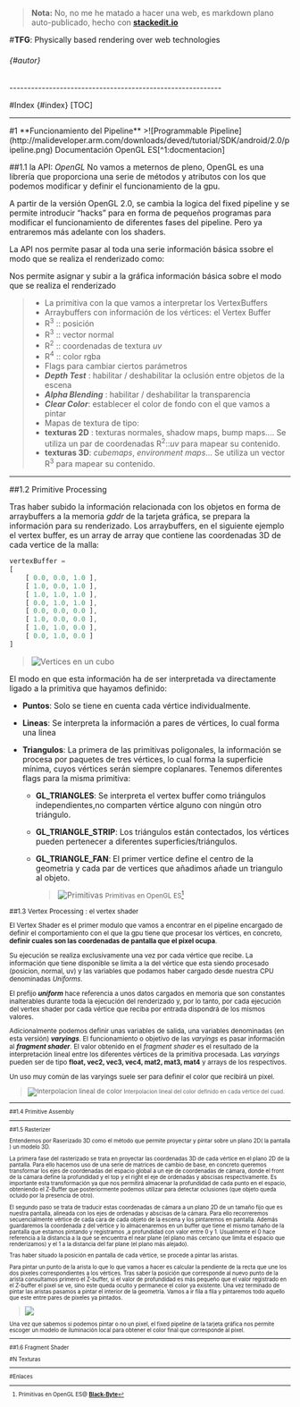 
> **Nota:** No, no me he matado a hacer una web, es markdown plano auto-publicado, hecho con [**stackedit.io**](https://stackedit.io)

#**TFG**: Physically based rendering over web technologies
######  {#autor}

<div class="pagebreak"></div>
-----------------------------------------------------------

#Index {#index}
[TOC]

-----------------------------------------------------------

<div class="pagebreak"></div>
#1 **Funcionamiento del Pipeline**
>![Programmable Pipeline](http://malideveloper.arm.com/downloads/deved/tutorial/SDK/android/2.0/pipeline.png)
Documentación OpenGL ES[^1:docmentacion]

##1.1 la API: *OpenGL*
No vamos a meternos de pleno, OpenGL es una librería que proporciona una serie de métodos y atributos con los que podemos modificar y definir el funcionamiento de la gpu.

A partir de la versión OpenGL 2.0, se cambia la logica del fixed pipeline y se permite introducir “hacks” para en forma de pequeños programas para modificar el funcionamiento de diferentes fases del pipeline. Pero ya entraremos más adelante con los shaders.

La API nos permite pasar al toda una serie información básica ssobre el modo que se realiza el renderizado como:

Nos permite asignar y subir a la gráfica información básica sobre el modo que se realiza el renderizado

> - La primitiva con la que vamos a interpretar los VertexBuffers
> - Arraybuffers con información de los vértices:  el Vertex Buffer
>  - R<sup>3</sup> :: posición 
>  - R<sup>3</sup> :: vector normal
>  - R<sup>2</sup> :: coordenadas de textura *uv*
>  - R<sup>4</sup> :: color rgba
>- Flags para cambiar ciertos parámetros
>  - ***Depth Test*** : habilitar / deshabilitar la oclusión entre objetos de la escena 
>  - ***Alpha Blending*** : habilitar / deshabilitar la transparencia
>  - ***Clear Color***: establecer el color de fondo con el que vamos a pintar
>- Mapas de textura de tipo:
>  - **texturas 2D** : texturas normales, shadow maps, bump maps.... Se utiliza un par de coordenadas R<sup>2</sup>::*uv* para mapear su contenido.
>  - **texturas 3D**: *cubemaps*, *environment maps*... Se utiliza un vector  R<sup>3</sup> para mapear su contenido.

---

##1.2 Primitive Processing 

Tras haber subido la información relacionada con los objetos en forma de arraybuffers a la memoria *gddr* de la tarjeta gráfica, se prepara la información para su renderizado. 
Los arraybuffers, en el siguiente ejemplo el vertex buffer, es un array de array que contiene las coordenadas 3D de cada vertice de la malla:

``` javascript
vertexBuffer = 
[
	[ 0.0, 0.0, 1.0 ],
	[ 1.0, 0.0, 1.0 ],
	[ 1.0, 1.0, 1.0 ],
	[ 0.0, 1.0, 1.0 ],
	[ 0.0, 0.0, 0.0 ],
	[ 1.0, 0.0, 0.0 ],
	[ 1.0, 1.0, 0.0 ],
	[ 0.0, 1.0, 0.0 ]
]
```
>![Vertices en un cubo](http://www.cores2.com/3D_Tutorial/_images/CubeVertices.png)

El modo en que esta información ha de ser interpretada va directamente ligado a la primitiva que hayamos definido:

- **Puntos**: Solo se tiene en cuenta cada vértice individualmente.
- **Lineas**: Se interpreta la información a pares de vértices, lo cual forma una linea
- **Triangulos**: La primera de las primitivas poligonales, la información se procesa por paquetes de tres vértices, lo cual forma la superficie mínima, cuyos vértices serán siempre coplanares. Tenemos diferentes flags para la misma primitiva:

	- **GL_TRIANGLES**:  Se interpreta el vertex buffer como triángulos independientes,no comparten vértice alguno con ningún otro triángulo.
	- **GL_TRIANGLE_STRIP**: Los triángulos están contectados, los vértices pueden pertenecer a diferentes superficies/triángulos.
	- **GL_TRIANGLE_FAN**: El primer vertice define el centro de la geometria y cada par de vertices que añadimos añade un triangulo al objeto.
	
		>![Primitivas](http://black-byte.com/wp-content/uploads/2007/01/triangulos.png)
		<small>Primitivas en OpenGL ES[^1.2:primitivas]


##1.3 Vertex Processing : el vertex shader

El Vertex Shader es el primer modulo que vamos a encontrar en el pipeline encargado de definir el comportamiento con el que la gpu tiene que procesar los vértices, en concreto, **definir cuales son las coordenadas de pantalla que el pixel ocupa**.

Su ejecución se realiza exclusivamente una vez por cada vértice que recibe.  La información que tiene disponible se limita a la del vértice que esta siendo procesado (posicion, normal, uv) y las variables que podamos haber cargado desde nuestra CPU denominadas *Uniforms*.

El prefijo ***uniform*** hace referencia a unos datos cargados en memoria que son constantes inalterables durante toda la ejecución del renderizado y, por lo tanto, por cada ejecución del vertex shader por cada vértice que reciba por entrada dispondrá de los mismos valores.

 Adicionalmente podemos definir unas variables de salida, una variables denominadas (en esta versión) ***varyings***. El funcionamiento o objetivo de las *varyings* es pasar información al ***fragment shader***. El valor obtenido en el *fragment shader* es el resultado de la interpretación lineal entre los diferentes vértices de la primitiva procesada.   Las *varyings* pueden ser de tipo **float, vec2, vec3, vec4, mat2, mat3, mat4** y arrays de los respectivos. 

Un uso muy común de las varyings suele ser para definir el color que recibirá un pixel.

>![Interpolacion lineal de color](http://3.bp.blogspot.com/-kgKg2kiBvD0/TarT8eoeV9I/AAAAAAAAAaI/-P36pCTG56s/s1600/BilinearGradient.png)
><small>Interpolacion lineal del color definido en cada vértice del cuad.

---

##1.4 Primitive Assembly

---

##1.5 Rasterizer

Entendemos por Raserizado 3D como el método que permite proyectar y pintar sobre un plano 2D( la pantalla ) un modelo 3D.

La primera fase del rasterizado se trata en proyectar las coordenadas 3D de cada vértice en el plano 2D de la pantalla. Para ello hacemos uso de una serie de matrices de cambio de base, en concreto queremos transformar los ejes de coordenadas del espacio global a un eje de coordenadas de cámara, donde el front de la cámara define la profundidad y el top y el right el eje de ordenadas y abscisas respectivamente. Es importante esta transformación ya que nos permitirá almacenar la profundidad de cada punto en el espacio, obteniendo el Z-Buffer que posteriormente podemos utilizar para detectar oclusiones (que objeto queda ocluido por la presencia de otro).

El segundo paso se trata de traducir estas coordenadas de cámara a un plano 2D de un tamaño fijo que es nuestra pantalla, alineada con los ejes de ordenadas y abscisas de la cámara. Para ello recorreremos secuencialmente vértice de cada cara de cada objeto de la escena y los pintaremos en pantalla. Además guardaremos la coordenada z del vértice y lo almacenaremos en un buffer que tiene el mismo tamaño de la pantalla que estamos pintando y registramos ,a profundidad con valor entre 0 y 1. Usualmente el 0 hace referencia a la distancia a la que se encuentra el near plane (el plano más cercano que limita el espacio que renderizamos) y el 1 a la distancia del far plane (el plano más alejado).

Tras haber situado la posición en pantalla de cada vértice, se procede a pintar las aristas.

Para pintar un punto de la arista lo que lo que vamos a hacer es calcular la pendiente de la recta que une los dos pixeles correspondientes a los vértices. Tras saber la posición que corresponde al nuevo punto de la arista consultamos primero el Z-buffer, si el valor de profundidad es más pequeño que el valor registrado en el Z-buffer el pixel se ve, sino este queda oculto y permanece el color ya existente.
Una vez terminado de pintar las aristas pasamos a pintar el interior de la geometría. Vamos a ir fila a fila y pintaremos todo aquello que este entre pares de pixeles ya pintados.

>![](http://www.codeproject.com/KB/GDI/3DSoftwareRenderingEngine/scanlinerasterizer.png)

Una vez que sabemos si podemos pintar o no un pixel, el fixed pipeline de la tarjeta gráfica nos permite escoger un modelo de iluminación local para obtener el color final que corresponde al píxel.

---

##1.6 Fragment Shader

#N Texturas

















<div class="pagebreak"></div>
<!-- anexos -->

---

#Enlaces
[^1:docmentacion]:Documentación OpenGL ES @ [**kronos.org**](https://www.khronos.org/registry/gles/specs/2.0/es_cm_spec_2.0.24.pdf)

[^1.2:primitivas]: Primitivas en OpenGL ES@ [**Black-Byte**](http://black-byte.com/tutorial/primitivas-en-opengl/)

